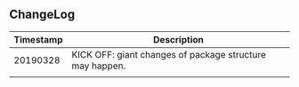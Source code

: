 ChangeLog
---

|Timestamp                             |Description                           |
|--------------------------------------|--------------------------------------|
|20190328| KICK OFF: giant changes of package structure may happen.|
|||
